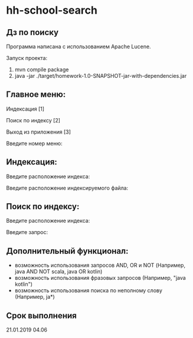 # hh-school-search
## Дз по поиску 

Программа написана с использованием Apache Lucene.

Запуск проекта:
1. mvn compile package
2. java -jar ./target/homework-1.0-SNAPSHOT-jar-with-dependencies.jar

Главное меню:
----
<p>Индексация             [1]</p>
<p>Поиск по индексу       [2]</p>
<p>Выход из приложения    [3]</p>
<p>Введите номер меню:


Индексация:
----
<p>Введите расположение индекса:</p>
<p>Введите расположение индексируемого файла:</p>


Поиск по индексу:
----
<p>Введите расположение индекса:</p>
<p>Введите запрос:</p>



## Дополнительный функционал: 
* возможность использования запросов AND, OR и NOT (Например, java AND NOT scala, java OR kotlin)
* возможность использования фразовых запросов (Например, "java kotlin")
* возможность использования поиска по неполному слову (Например, ja*)

## Срок выполнения

21.01.2019 04.06
